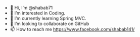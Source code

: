 - 👋 Hi, I’m @shabab71
- 👀 I’m interested in Coding.
- 🌱 I’m currently learning Spring MVC.
- 💞️ I’m looking to collaborate on GitHub
- 📫 How to reach me https://www.facebook.com/shabab141/

<!---
shabab71/shabab71 is a ✨ special ✨ repository because its `README.md` (this file) appears on your GitHub profile.
You can click the Preview link to take a look at your changes.
--->
